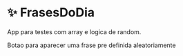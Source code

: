# ✨ FrasesDoDia

App para testes com array e logica de random.

Botao para aparecer uma frase pre definida aleatoriamente 
